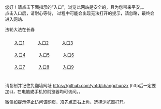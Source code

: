 您好！请点击下面指示的“入口”，浏览此网站是安全的，且为您带来平安。。 <br/>
点击入口后，请耐心等待， 过程中可能会出现无法打开的提示，请忽略，最终会进入网站. </br>

法轮大法在长春<br/>
<div style="padding:10px"><a style="margin:20px" target="_blank" href="https://d230z41s8bru57.cloudfront.net/2Qpsp?fmygskvl" id="ccLink1" rel="nofollow">入口1</a> <a target="_blank" style="margin:20px" href="https://df4v4ya9f6u5z.cloudfront.net/2Qpsp?llvxaw" id="ccLink2" rel="nofollow">入口2</a> <a style="margin:20px" target="_blank" href="https://d5aqmxpbezy5h.cloudfront.net/2Qpsp?rmwpaift" id="ccLink3" rel="nofollow">入口3</a></div>

<div style="padding:10px" ><a style="margin:20px" target="_blank" href="https://d230z41s8bru57.cloudfront.net/2Qpsp?fmygskvl" id="ccLink4" rel="nofollow">入口4</a> <a style="margin:20px" href="https://df4v4ya9f6u5z.cloudfront.net/2Qpsp?llvxaw" target="_blank" id="ccLink5" rel="nofollow">入口5</a> <a style="margin:20px" href="https://d5aqmxpbezy5h.cloudfront.net/2Qpsp?rmwpaift" target="_blank" id="ccLink6" rel="nofollow">入口6</a></div>

<div style="padding:10px"><a style="margin:20px" target="_blank" href="https://d230z41s8bru57.cloudfront.net/2Qpsp?fmygskvl" id="ccLink7" rel="nofollow">入口7</a> <a style="margin:20px" href="https://df4v4ya9f6u5z.cloudfront.net/2Qpsp?llvxaw" target="_blank" id="ccLink8" rel="nofollow">入口8</a> <a style="margin:20px" target="_blank" href="https://d5aqmxpbezy5h.cloudfront.net/2Qpsp?rmwpaift" id="ccLink9" rel="nofollow">入口9</a></div>

<br/>



请复制并记住免翻墙网址 https://github.com/yntd/changchunzx (http后一定要加s)，在电脑或手机的浏览器均可访问。。<br/>

微信如提示停止访问该网页，须先点击右上角，选择浏览器打开。
